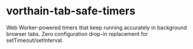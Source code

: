 # vorthain-tab-safe-timers
Web Worker-powered timers that keep running accurately in background browser tabs. Zero configuration drop-in replacement for setTimeout/setInterval.
